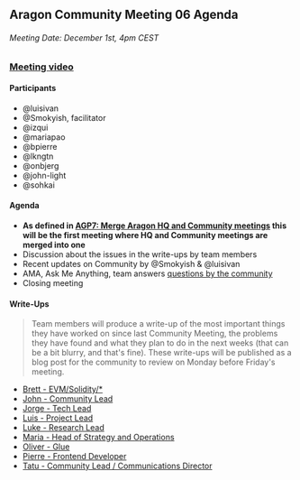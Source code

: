 ## Aragon Community Meeting 06 Agenda

###### Meeting Date: December 1st, 4pm CEST
### [Meeting video](https://www.youtube.com/c/AragonProject)

#### Participants
- @luisivan
- @Smokyish, facilitator
- @izqui
- @mariapao
- @bpierre
- @lkngtn
- @onbjerg
- @john-light
- @sohkai

#### Agenda
- **As defined in [AGP7: Merge Aragon HQ and Community meetings](https://github.com/aragon/governance/issues/15) this will be the first meeting where HQ and Community meetings are merged into one**
- Discussion about the issues in the write-ups by team members
- Recent updates on Community by @Smokyish & @luisivan
- AMA, Ask Me Anything, team answers [questions by the community](https://www.reddit.com/r/aragonproject/comments/7g3043/aragon_community_meeting_06_ama_thread/)
- Closing meeting

#### Write-Ups
> Team members will produce a write-up of the most important things they have worked on since last Community Meeting, the problems they have found and what they plan to do in the next weeks (that can be a bit blurry, and that's fine). These write-ups will be published as a blog post for the community to review on Monday before Friday's meeting.

- [Brett - EVM/Solidity/\*](../community/write-ups/cm06/brett/)
- [John - Community Lead](../community/write-ups/cm06/john/)
- [Jorge - Tech Lead](../community/write-ups/cm06/jorge/)
- [Luis - Project Lead](../community/write-ups/cm06/luis/)
- [Luke - Research Lead](../community/write-ups/cm06/luke/)
- [Maria - Head of Strategy and Operations](../community/write-ups/cm06/maria/)
- [Oliver - Glue](../community/write-ups/cm06/oliver/)
- [Pierre - Frontend Developer](../community/write-ups/cm06/pierre/)
- [Tatu - Community Lead / Communications Director](../community/write-ups/cm06/tatu/)
